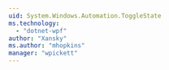 ```yaml
---
uid: System.Windows.Automation.ToggleState
ms.technology: 
  - "dotnet-wpf"
author: "Xansky"
ms.author: "mhopkins"
manager: "wpickett"
---
```


